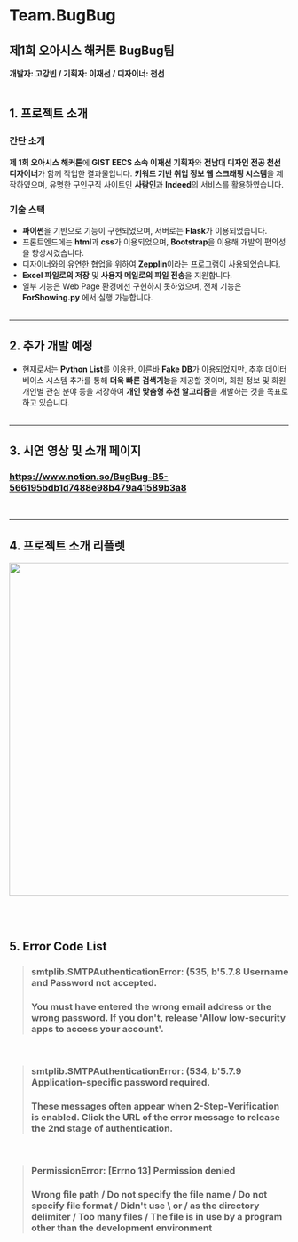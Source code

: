 # **Team.BugBug**
## 제1회 오아시스 해커톤 BugBug팀
**개발자: 고강빈 / 기획자: 이재선 / 디자이너: 천선**
<br/><br/>

## **1. 프로젝트 소개**

### **간단 소개**
**제 1회 오아시스 해커톤**에 **GIST EECS 소속 이재선 기획자**와 **전남대 디자인 전공 천선 디자이너**가 함께  작업한 결과물입니다.
**키워드 기반 취업 정보 웹 스크래핑 시스템**을 제작하였으며, 유명한 구인구직 사이트인 **사람인**과 **Indeed**의 서비스를 활용하였습니다.
<br/>

### **기술 스택**
- **파이썬**을 기반으로 기능이 구현되었으며, 서버로는 **Flask**가 이용되었습니다.
- 프론트엔드에는 **html**과 **css**가 이용되었으며, **Bootstrap**을 이용해 개발의 편의성을 향상시켰습니다.
- 디자이너와의 유연한 협업을 위하여 **Zepplin**이라는 프로그램이 사용되었습니다.
- **Excel 파일로의 저장** 및 **사용자 메일로의 파일 전송**을 지원합니다.
- 일부 기능은 Web Page 환경에선 구현하지 못하였으며, 전체 기능은 **ForShowing.py** 에서 실행 가능합니다.
<br/><br/>

---
## **2. 추가 개발 예정**
- 현재로서는 **Python List**를 이용한, 이른바 **Fake DB**가 이용되었지만, 추후 데이터베이스 시스템 추가를 통해 **더욱 빠른 검색기능**을 제공할 것이며, 회원 정보 및 회원 개인별 관심 분야 등을 저장하여 **개인 맞춤형 추천 알고리즘**을 개발하는 것을 목표로 하고 있습니다.
<br/><br/>

---
## **3. 시연 영상 및 소개 페이지**
### https://www.notion.so/BugBug-B5-566195bdb1d7488e98b479a41589b3a8
<br/>

---

## **4. 프로젝트 소개 리플렛**
<img width="600px" src="https://user-images.githubusercontent.com/76294398/111862274-a4a0ca00-8997-11eb-8ae6-4baeeb22f343.png"/>

<br/><br/>

## **5. Error Code List**
>### **smtplib.SMTPAuthenticationError: (535, b'5.7.8 Username and Password not accepted.** <br/> 
>### You must have entered the wrong email address or the wrong password. If you don't, release 'Allow low-security apps to access your account'.
<br/>

>### **smtplib.SMTPAuthenticationError: (534, b'5.7.9 Application-specific password required.**<br/>
>### These messages often appear when 2-Step-Verification is enabled. Click the URL of the error message to release the 2nd stage of authentication.
<br/>

>### **PermissionError: [Errno 13] Permission denied**<br/>
>### Wrong file path / Do not specify the file name / Do not specify file format / Didn't use \\ or / as the directory delimiter / Too many files / The file is in use by a program other than the development environment

